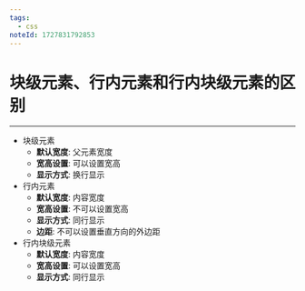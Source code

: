 ```yaml
---
tags:
  - css
noteId: 1727831792853
---
```

# 块级元素、行内元素和行内块级元素的区别
---
- 块级元素
	- **默认宽度**: 父元素宽度
	- **宽高设置**: 可以设置宽高
	- **显示方式**: 换行显示
- 行内元素
	- **默认宽度**: 内容宽度
	- **宽高设置**: 不可以设置宽高
	- **显示方式**: 同行显示
	- **边距**: 不可以设置垂直方向的外边距
- 行内块级元素
	- **默认宽度**: 内容宽度
	- **宽高设置**: 可以设置宽高
	- **显示方式**: 同行显示